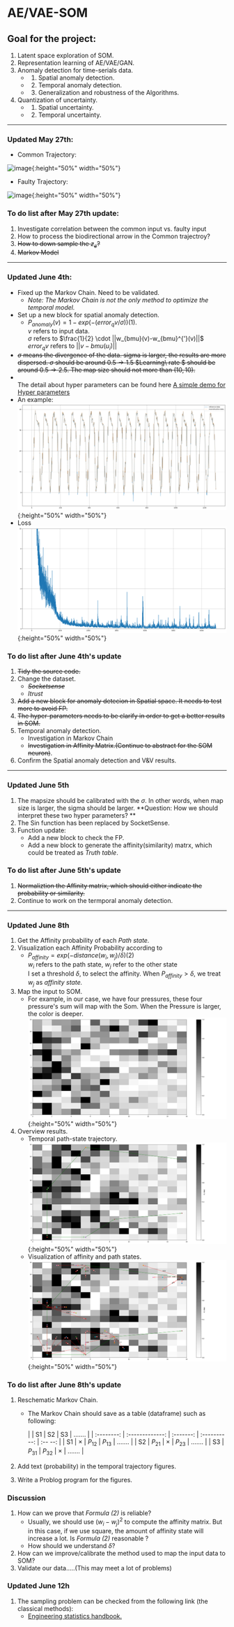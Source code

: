 # AE/VAE-SOM


## Goal for the project:

1. Latent space exploration of SOM.
2. Representation learning of AE/VAE/GAN. 
3. Anomaly detection for time-serials data.
    * 1) Spatial anomaly detection.
    * 2) Temporal anomaly detection.
    * 3) Generalization and robustness of the Algorithms.
4. Quantization of uncertainty.
    * 1) Spatial uncertainty.
    * 2) Temporal uncertainty.
___
### Updated May 27th:

* Common Trajectory:

![image](https://user-images.githubusercontent.com/34424773/120104020-b6021180-c152-11eb-8750-93d58f7def63.png){:height="50%" width="50%"}


* Faulty Trajectory:

![image](https://user-images.githubusercontent.com/34424773/120104023-c0bca680-c152-11eb-83fa-c387a7cacca0.png){:height="50%" width="50%"}

### To do list after May 27th update:

1. Investigate correlation between the common input vs. faulty input
2. How to process the biodirectional arrow in the Common trajectroy?
3. <del> How to down sample the $z_e$? </del>
4. <del> Markov Model </del>
___
### Updated June 4th:

* Fixed up the Markov Chain. Need to be validated.
    * *Note: The Markov Chain is not the only method to optimize the temporal model.*
* Set up a new block for spatial anomaly detection.
     * $P_{anomaly}(v) = 1- exp(-(error_q{v}/{\sigma})) (1)$. 
        <br/>$v$ refers to input data.
        <br/>$\sigma$ refers to $\frac{1}{2} \cdot ||w_{bmu}(v)-w_{bmu}^{'}(v)||$
        <br/>$error_q{v}$ refers to $||v-bmu(u_i)||$
* <del>$\sigma$ means the divergence of the data. sigma is larger, the results are more dispersed. $\sigma$ should be around $0.5 \rightarrow 1.5$ $Learning\ rate $ should be around $0.5 \rightarrow 2.5$. The map size should not more than $(10,10).$</del>
*  <br/> The detail about hyper parameters can be found here [A simple demo for Hyper parameters](https://share.streamlit.io/justglowing/minisom/dashboard/dashboard.py)
* An example:
 <br/>![image](https://github.com/qhxxsb/AE-VAE-SOM/blob/Sympathyzzk-patch/Figure/An_example.png){:height="50%" width="50%"}
* Loss
 <br/>![image](https://github.com/qhxxsb/AE-VAE-SOM/blob/Sympathyzzk-patch/Figure/Loss_AE.png){:height="50%" width="50%"}

### To do list after June 4th's update

1. <del>Tidy the source code. </del>
2. Change the dataset. 
    * <del>*Socketsense* </del>
    * *Itrust*
3. <del>Add a new block for anomaly detecion in Spatial space. It needs to test more to avoid FP.</del> 
4. <del>The hyper-parameters needs to be clarify in order to get a better results in SOM.</del>
5. Temporal anomaly detection.
    * Investigation in Markov Chain
    * <del>Investigation in Affinity Matrix.(Continue to abstract for the SOM neuron)</del>.
6. Confirm the Spatial anomaly detection and V&V results.
___

### Updated June 5th
1. The mapsize should be calibrated with the $\sigma$. In other words, when map size is larger, the sigma should be larger. **Question: How we should interpret these two hyper parameters? ** 
2. The Sin function has been replaced by SocketSense.
3. Function update:
    * Add a new block to check the FP.
    * Add a new block to generate the affinity(similarity) matrx, which could be treated as *Truth table*.
### To do list after June 5th's update
1. <del> Normaliztion the Affinity matrix, which should either indicate the probability or similarity.</del>
2. Continue to work on the termporal anomaly detection.
___

### Updated June 8th

1. Get the Affinity probability of each *Path state.*
2. Visualization each Affinity Probability according to 
    * $P_{affinity} = exp(-distance(w_{i}, w_{j})/{\delta}) (2)$
    <br/> $w_{i}$ refers to the path state, $w_{j}$ refer to the other state
    <br/> I set a threshold $\delta$, to select the affinity. When $P_{affinity} > \delta$, we treat $w_j$ as *affinity state.*
3. Map the input to SOM.
    * For example, in our case, we have four pressures, these four pressure's sum will map with the Som. When the Pressure is larger, the color is deeper. 
    <br/>![image](https://github.com/qhxxsb/AE-VAE-SOM/blob/Sympathyzzk-patch/Figure/Heat_Map.png){:height="50%" width="50%"}
4. Overview results.
    * Temporal path-state trajectory.
    <br/>![image](https://github.com/qhxxsb/AE-VAE-SOM/blob/Sympathyzzk-patch/Figure/Temporal_Trajectory.png){:height="50%" width="50%"}
    * Visualization of affinity and path states.
    <br/>![image](https://github.com/qhxxsb/AE-VAE-SOM/blob/Sympathyzzk-patch/Figure/Visualization_Velocity.png){:height="50%" width="50%"}
### To do list after June 8th's update
1. Reschematic Markov Chain.
    * The Markov Chain should save as a table (dataframe) such as following:
  

        |            |      S1       |  S2     |   S3       | ....... |
        | :--------: | :-------------: | :-------: | :----------: | :-- --: |
        | S1       |  $\times$     | $P_{12}$ |    $P_{13}$ | ....... |
        | S2       |   $P_{21}$    | $\times$ |  $P_{23}$   | ....... |
        | S3       | $P_{31}$      | $P_{32}$ | $\times$    | ....... |


2. Add text (probability) in the temporal trajectory figures.
3. Write a Problog program for the figures.

### Discussion ###
1. How can we prove that *Formula (2)* is reliable?
    * Usually, we should use $(w_{i}-w_{j})^2$ to compute the affinity matrix. But in this case, if we use square, the amount of affinity state will increase a lot. Is *Formula (2)* reasonable ?
    * How should we understand $\delta$?
2. How can we improve/calibrate the method used to map the input data to SOM?
3. Validate our data.....(This may meet a lot of problems)



### Updated June 12h ###
1. The sampling problem can be checked from the following link (the classical methods):
    * [Engineering statistics handbook.](https://www.itl.nist.gov/div898/handbook/pmc/section2/pmc22.htm)